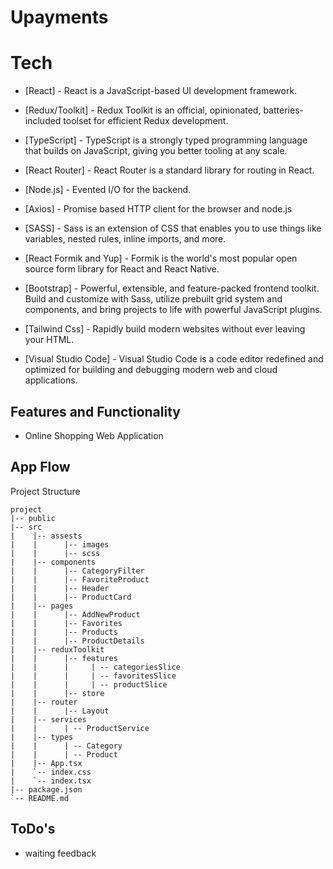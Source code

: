 # Upayments


# Tech

- [React] - React is a JavaScript-based UI development framework.
- [Redux/Toolkit] - Redux Toolkit is an official, opinionated, batteries-included toolset for efficient Redux development.
- [TypeScript] - TypeScript is a strongly typed programming language that builds on JavaScript, giving you better tooling at any scale.
- [React Router] - React Router is a standard library for routing in React.
- [Node.js] - Evented I/O for the backend.
- [Axios] - Promise based HTTP client for the browser and node.js
- [SASS] - Sass is an extension of CSS that enables you to use things like variables, nested rules, inline imports, and more.

- [React Formik and Yup] - Formik is the world's most popular open source form library for React and React Native.
- [Bootstrap] - Powerful, extensible, and feature-packed frontend toolkit. Build and customize with Sass, utilize prebuilt grid system and components, and bring projects to life with powerful JavaScript plugins. 
- [Tailwind Css] - Rapidly build modern websites without ever leaving your HTML.
- [Visual Studio Code] - Visual Studio Code is a code editor redefined and optimized for building and debugging modern web and cloud applications.

## Features and Functionality

- Online Shopping Web Application

## App Flow

Project Structure
```
project
|-- public
|-- src
|    |-- assests
|    |      |-- images
|    |      |-- scss
|    |-- components
|    |      |-- CategoryFilter
|    |      |-- FavoriteProduct
|    |      |-- Header
|    |      |-- ProductCard
|    |-- pages
|    |      |-- AddNewProduct
|    |      |-- Favorites
|    |      |-- Products
|    |      |-- ProductDetails
|    |-- reduxToolkit
|    |      |-- features
|    |      |     | -- categoriesSlice
|    |      |     | -- favoritesSlice
|    |      |     | -- productSlice
|    |      |-- store
|    |-- router
|    |      |-- Layout
|    |-- services
|    |      | -- ProductService
|    |-- types
|    |      | -- Category
|    |      | -- Product
|    |-- App.tsx
|    `-- index.css
|    `-- index.tsx
|-- package.json
`-- README.md
```

## ToDo's

- waiting feedback